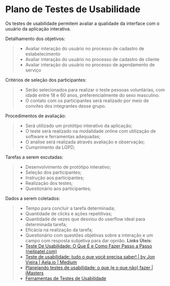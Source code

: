 # Plano de Testes de Usabilidade

Os testes de usabilidade permitem avaliar a qualidade da interface com o usuário da aplicação interativa.

Detalhamento dos objetivos:
>- Avaliar interação do usuário no processo de cadastro de estabelecimento
>- Avaliar interação do usuário no processo de cadastro de cliente
>- Avaliar interação do usuário no processo de agendamento de serviço

Critérios de seleção dos participantes:
>- Serão selecionados para realizar o teste pessoas voluntárias, com idade entre 18 e 60 anos, preferencialmente do sexo masculino.
>- O contato com os participantes será realizado por meio de convites dos integrantes desse grupo.

Procedimentos de avaliação:
>- Será utilizado um protótipo interativo da aplicação;
>- O teste será realizado na modalidade online com utilização de software e ferramentas adequadas;
>- O analise será realizada através avaliação e observação;
>- Cumprimento da LGPD;

Tarefas a serem excutadas:
>- Desenvolvimento de protótipo interativo;
>- Seleção dos participantes;
>- Instrução aos participantes;
>- Realização dos testes;
>- Questionário aos participantes;

Dados a serem coletados:
>- Tempo para concluir a tarefa determinada;
>- Quantidade de clicks e ações repetitivas;
>- Quantidade de vezes que desviou do userflow ideal para determinada tarefa;
>- Eficácia na realização da tarefa;
>- Questionário com questões objetivas sobre a interação e um campo com resposta subjetiva para dar opnião.
> **Links Úteis**:
> - [Teste De Usabilidade: O Que É e Como Fazer Passo a Passo (neilpatel.com)](https://neilpatel.com/br/blog/teste-de-usabilidade/)
> - [Teste de usabilidade: tudo o que você precisa saber! | by Jon Vieira | Aela.io | Medium](https://medium.com/aela/teste-de-usabilidade-o-que-voc%C3%AA-precisa-saber-39a36343d9a6/)
> - [Planejando testes de usabilidade: o que (e o que não) fazer | iMasters](https://imasters.com.br/design-ux/planejando-testes-de-usabilidade-o-que-e-o-que-nao-fazer/)
> - [Ferramentas de Testes de Usabilidade](https://www.usability.gov/how-to-and-tools/resources/templates.html)
